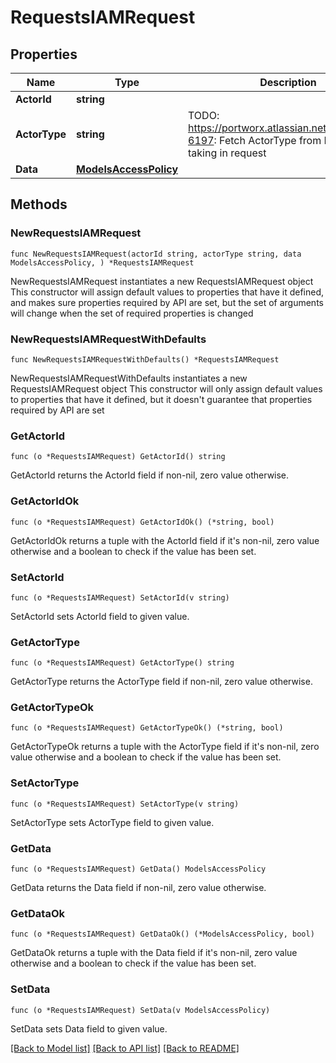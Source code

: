 # RequestsIAMRequest

## Properties

Name | Type | Description | Notes
------------ | ------------- | ------------- | -------------
**ActorId** | **string** |  | 
**ActorType** | **string** | TODO: https://portworx.atlassian.net/browse/DS-6197: Fetch ActorType from DB instead of taking in request | 
**Data** | [**ModelsAccessPolicy**](ModelsAccessPolicy.md) |  | 

## Methods

### NewRequestsIAMRequest

`func NewRequestsIAMRequest(actorId string, actorType string, data ModelsAccessPolicy, ) *RequestsIAMRequest`

NewRequestsIAMRequest instantiates a new RequestsIAMRequest object
This constructor will assign default values to properties that have it defined,
and makes sure properties required by API are set, but the set of arguments
will change when the set of required properties is changed

### NewRequestsIAMRequestWithDefaults

`func NewRequestsIAMRequestWithDefaults() *RequestsIAMRequest`

NewRequestsIAMRequestWithDefaults instantiates a new RequestsIAMRequest object
This constructor will only assign default values to properties that have it defined,
but it doesn't guarantee that properties required by API are set

### GetActorId

`func (o *RequestsIAMRequest) GetActorId() string`

GetActorId returns the ActorId field if non-nil, zero value otherwise.

### GetActorIdOk

`func (o *RequestsIAMRequest) GetActorIdOk() (*string, bool)`

GetActorIdOk returns a tuple with the ActorId field if it's non-nil, zero value otherwise
and a boolean to check if the value has been set.

### SetActorId

`func (o *RequestsIAMRequest) SetActorId(v string)`

SetActorId sets ActorId field to given value.


### GetActorType

`func (o *RequestsIAMRequest) GetActorType() string`

GetActorType returns the ActorType field if non-nil, zero value otherwise.

### GetActorTypeOk

`func (o *RequestsIAMRequest) GetActorTypeOk() (*string, bool)`

GetActorTypeOk returns a tuple with the ActorType field if it's non-nil, zero value otherwise
and a boolean to check if the value has been set.

### SetActorType

`func (o *RequestsIAMRequest) SetActorType(v string)`

SetActorType sets ActorType field to given value.


### GetData

`func (o *RequestsIAMRequest) GetData() ModelsAccessPolicy`

GetData returns the Data field if non-nil, zero value otherwise.

### GetDataOk

`func (o *RequestsIAMRequest) GetDataOk() (*ModelsAccessPolicy, bool)`

GetDataOk returns a tuple with the Data field if it's non-nil, zero value otherwise
and a boolean to check if the value has been set.

### SetData

`func (o *RequestsIAMRequest) SetData(v ModelsAccessPolicy)`

SetData sets Data field to given value.



[[Back to Model list]](../README.md#documentation-for-models) [[Back to API list]](../README.md#documentation-for-api-endpoints) [[Back to README]](../README.md)


